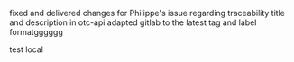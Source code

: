 fixed and delivered changes for Philippe's issue regarding traceability title and description in otc-api
adapted gitlab to the latest tag and label formatgggggg

test local
